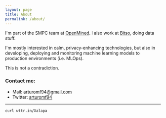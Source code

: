 ```yaml
---
layout: page
title: About
permalink: /about/
---
```


I'm part of the SMPC team at [OpenMined](https://www.openmined.org/). I also work at [Bitso](https://bitso.com/), doing data stuff. 

I'm mostly interested in calm, privacy-enhancing technologies, but also in developing, deploying and monitoring machine learning models to production environments (i.e. MLOps).

This is not a contradiction.
### Contact me:

- Mail: [arturomf94@gmail.com](mailto:arturomf94@gmail.com)
- Twitter: <a href="https://twitter.com/arturomf94">arturomf94</a>

---

```bash
curl wttr.in/Xalapa
```
